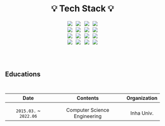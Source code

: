 
<h1 align="center">💡 Tech Stack 💡</h1>
<h3 align="center">
<img src="https://img.shields.io/badge/Python-3766AB?style=flat-square&logo=Python&logoColor=white"/></a> &nbsp <img src="https://img.shields.io/badge/Java-007396?style=flat-square&logo=Java&logoColor=white"/> &nbsp <img src="https://img.shields.io/badge/C++-00599C?style=flat-square&logo=C%2B%2B&logoColor=white"/> &nbsp <img src="https://img.shields.io/badge/C-A8B9CC?style=flat-square&logo=C&logoColor=white"/> <br> 
<img src="https://img.shields.io/badge/JavaScript-F7DF1E?style=flat-square&logo=JavaScript&logoColor=white"/> &nbsp <img src="https://img.shields.io/badge/CSS-1572B6?style=flat-square&logo=Css3&logoColor=white"/> &nbsp <img src="https://img.shields.io/badge/Pytorch-EE4C2C?style=flat-square&logo=pytorch&logoColor=white"/> &nbsp <img src="https://img.shields.io/badge/Tensorflow-FF6F00?style=flat-square&logo=tensorflow&logoColor=white"/> <br>
<img src="https://img.shields.io/badge/Node.js-339933?style=flat-square&logo=node.js&logoColor=white"/> &nbsp <img src="https://img.shields.io/badge/HTML5-E34F26?style=flat-square&logo=html5&logoColor=white"/> &nbsp <img src="https://img.shields.io/badge/React-61DAFB?style=flat-square&logo=React&logoColor=white"/> &nbsp <img src="https://img.shields.io/badge/AWS-232F3E?style=flat-square&logo=amazon aws&logoColor=white"/> <br>
<img src="https://img.shields.io/badge/OpenCV-5C3EE8?style=flat-square&logo=opencv&logoColor=white"/> &nbsp <img src="https://img.shields.io/badge/scikitlearn-F7931E?style=flat-square&logo=scikit-learn&logoColor=white"/> &nbsp <img src="https://img.shields.io/badge/pandas-150458?style=flat-square&logo=pandas&logoColor=white"/> &nbsp <img src="https://img.shields.io/badge/Android-3DDC84?style=flat-square&logo=android&logoColor=white"/>
</h3>

<br>
<br>

## **Educations**
<br>

| Date  | Contents  | Organization  |
|:---:|:---:|:---:|
|   |   |   |
|   |   |   |
| `2015.03.` ~ `2022.06`  | Computer Science Engineering  | Inha Univ.  |

<!--
**digang/digang** is a ✨ _special_ ✨ repository because its `README.md` (this file) appears on your GitHub profile.

Here are some ideas to get you started:

- 🔭 I’m currently working on ...
- 🌱 I’m currently learning ...
- 👯 I’m looking to collaborate on ...
- 🤔 I’m looking for help with ...
- 💬 Ask me about ...
- 📫 How to reach me: ...
- 😄 Pronouns: ...
- ⚡ Fun fact: ...
-->
